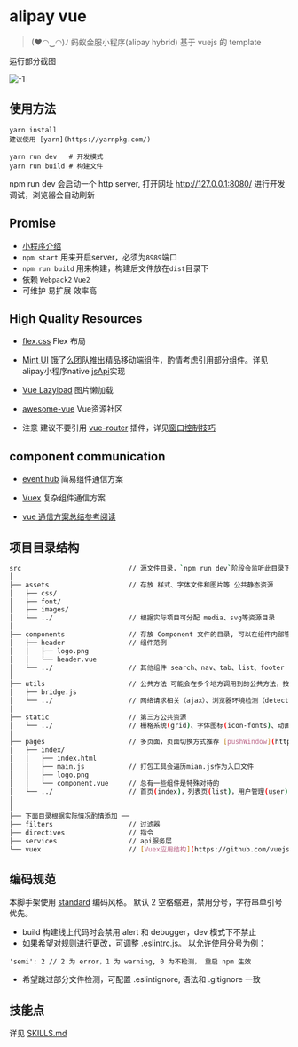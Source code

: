 alipay vue
========

> (♥◠‿◠)ﾉ 蚂蚁金服小程序(alipay hybrid) 基于 vuejs 的 template

运行部分截图

![-1](https://cloud.githubusercontent.com/assets/3281438/20875749/229daa5e-baf8-11e6-9639-070af8dae030.jpg)

## 使用方法

```
yarn install
建议使用 [yarn](https://yarnpkg.com/)
```

```
yarn run dev   # 开发模式
yarn run build # 构建文件
```
npm run dev 会启动一个 http server,
打开网址  http://127.0.0.1:8080/ 进行开发调试，浏览器会自动刷新

## Promise

* [小程序介绍](https://myapp.alipay.com/hybrid/index.html)
* `npm start` 用来开启server，必须为`8989`端口
* `npm run build` 用来构建，构建后文件放在`dist`目录下
* 依赖 `Webpack2` `Vue2`
* 可维护 易扩展 效率高

## High Quality Resources

* [flex.css](https://github.com/lzxb/flex.css) Flex 布局

* [Mint UI](http://mint-ui.github.io/docs/#!/zh-cn2) 饿了么团队推出精品移动端组件，酌情考虑引用部分组件。详见alipay小程序native [jsApi](https://myapp.alipay.com/jsapi/ui/toast.html)实现

* [Vue Lazyload](https://github.com/hilongjw/vue-lazyload) 图片懒加载

* [awesome-vue](https://github.com/vuejs/awesome-vue) Vue资源社区

* 注意
建议不要引用 [vue-router](https://github.com/vuejs/vue-router) 插件，详见[窗口控制技巧](https://myapp.alipay.com/cases/nav-skill.html)

## component communication

* [event hub](https://cn.vuejs.org/v2/guide/migration.html#dispatch-和-broadcast-替换) 简易组件通信方案

* [Vuex](https://vuex.vuejs.org/zh-cn/) 复杂组件通信方案

* [vue 通信方案总结参考阅读](https://segmentfault.com/a/1190000007131605)

## 项目目录结构

````bash
src                           // 源文件目录，`npm run dev`阶段会监听此目录下的文件变动
│
├── assets                    // 存放 样式、字体文件和图片等 公共静态资源
│   ├── css/
│   ├── font/
│   ├── images/
│   └── ../                   // 根据实际项目可分配 media、svg等资源目录
│
├── components                // 存放 Component 文件的目录, 可以在组件内部管理自己的html结构、样式和逻辑和静态资源
│   ├── header                // 组件范例
│   │   ├── logo.png
│   │   └── header.vue
│   └── ../                   // 其他组件 search、nav、tab、list、footer
│
├── utils                     // 公共方法 可能会在多个地方调用到的公共方法，按照不同的功能归类成多个js文件，放在util中
│   ├── bridge.js
│   └── ../                   // 网络请求相关（ajax）、浏览器环境检测（detect）、数据统计（track)
│
├── static                    // 第三方公共资源
│   └── ../                   // 栅格系统(grid)、字体图标(icon-fonts)、动画样式(animate)
│
├── pages                     // 多页面，页面切换方式推荐 [pushWindow](https://myapp.alipay.com/cases/hybrid-skill.html#开发技巧)
│   ├── index/
│   │   ├── index.html
│   │   ├── main.js           // 打包工具会遍历mian.js作为入口文件
│   │   ├── logo.png
│   │   └── component.vue     // 总有一些组件是特殊对待的
│   └── ../                   // 首页(index)，列表页(list)，用户管理(user)
│
│
├── 下面目录根据实际情况酌情添加 ──
├── filters                   // 过滤器
├── directives                // 指令
├── services                  // api服务层
└── vuex                      // [Vuex应用结构](https://github.com/vuejs/vuex/blob/1.0/docs/zh-cn/structure.md)
````

## 编码规范
本脚手架使用 [standard](http://standardjs.com/rules.html) 编码风格。 默认 2 空格缩进，禁用分号，字符串单引号优先。

* build 构建线上代码时会禁用 alert 和 debugger，dev 模式下不禁止
* 如果希望对规则进行更改，可调整 .eslintrc.js。 以允许使用分号为例：

```
'semi': 2 // 2 为 error，1 为 warning, 0 为不检测， 重启 npm 生效
```

* 希望跳过部分文件检测，可配置 .eslintignore, 语法和 .gitignore 一致

## 技能点
详见 [SKILLS.md](SKILLS.md)
